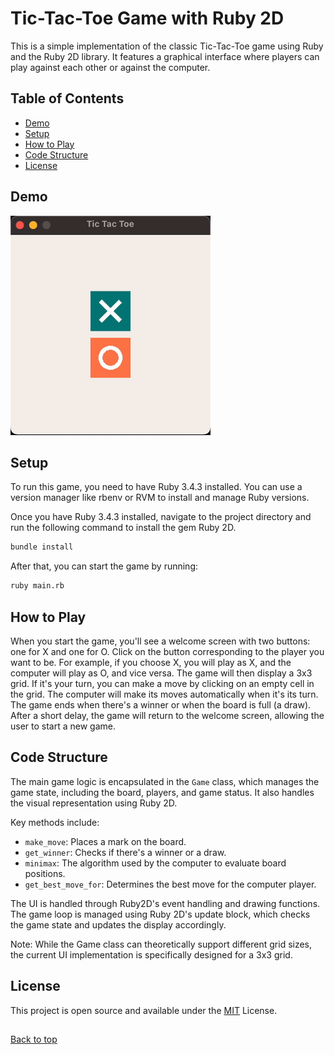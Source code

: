 <a name="top"></a>
# Tic-Tac-Toe Game with Ruby 2D
This is a simple implementation of the classic Tic-Tac-Toe game using Ruby and the Ruby 2D library. It features a graphical interface where players can play against each other or against the computer.

## Table of Contents
- [Demo](#demo)
- [Setup](#setup)
- [How to Play](#how-to-play)
- [Code Structure](#code-structure)
- [License](#license)

## Demo
![Gamplay Demo](gameplay.gif)

## Setup
To run this game, you need to have Ruby 3.4.3 installed. You can use a version manager like rbenv or RVM to install and manage Ruby versions.

Once you have Ruby 3.4.3 installed, navigate to the project directory and run the following command to install the gem Ruby 2D.

```zsh
bundle install
```

After that, you can start the game by running:

```zsh
ruby main.rb
```

## How to Play
When you start the game, you'll see a welcome screen with two buttons: one for X and one for O.
Click on the button corresponding to the player you want to be. For example, if you choose X, you will play as X, and the computer will play as O, and vice versa.
The game will then display a 3x3 grid. If it's your turn, you can make a move by clicking on an empty cell in the grid.
The computer will make its moves automatically when it's its turn.
The game ends when there's a winner or when the board is full (a draw). After a short delay, the game will return to the welcome screen, allowing the user to start a new game.

## Code Structure
The main game logic is encapsulated in the `Game` class, which manages the game state, including the board, players, and game status. It also handles the visual representation using Ruby 2D.

Key methods include:

- `make_move`: Places a mark on the board.
- `get_winner`: Checks if there's a winner or a draw.
- `minimax`: The algorithm used by the computer to evaluate board positions.
- `get_best_move_for`: Determines the best move for the computer player.

The UI is handled through Ruby2D's event handling and drawing functions. The game loop is managed using Ruby 2D's update block, which checks the game state and updates the display accordingly.

Note: While the Game class can theoretically support different grid sizes, the current UI implementation is specifically designed for a 3x3 grid.

## License
This project is open source and available under the [MIT](https://choosealicense.com/licenses/mit/) License.

##
[Back to top](#top)